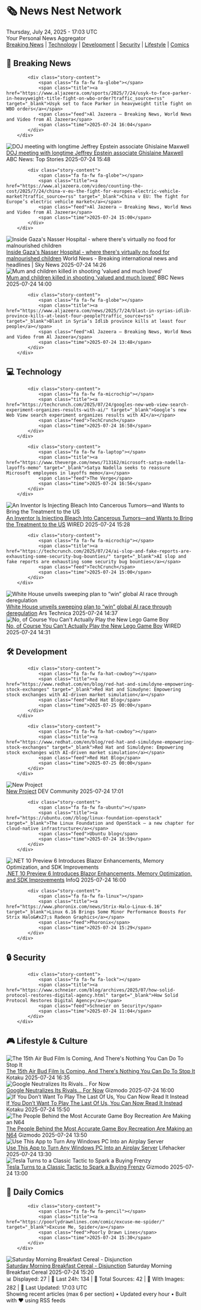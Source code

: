 <!-- Processing 54 RSS feeds at 2025-07-24 17:03:29 UTC -->
<!-- Processing: XKCD -->
<!-- Processing: Saturday Morning Breakfast Cereal -->
<!-- Processing: Poorly Drawn Lines -->
<!-- Processing: Garfield -->
<!-- Processing: Dilbert -->
<!-- Processing: Questionable Content -->
<!-- Processing: Girl Genius -->
<!-- Processing: Dinosaur Comics -->
<!-- Processing: CNN Top Stories -->
<!-- Processing: CNN Breaking News -->
<!-- Processing: BBC World News -->
<!-- Processing: BBC Breaking News -->
<!-- Processing: Al Jazeera Breaking News -->
<!-- Processing: NPR News -->
<!-- Processing: CBC News -->
<!-- Error processing https://rss.cbc.ca/lineup/topstories.xml: The read operation timed out -->
<!-- Processing: Sky News World -->
<!-- Processing: TechCrunch -->
<!-- Processing: The Verge -->
<!-- Processing: O'Reilly Radar -->
<!-- Processing: Lobsters Python -->
<!-- Processing: Dev.to -->
<!-- Processing: StackOverflow Blog -->
<!-- Processing: Phoronix Linux News -->
<!-- Processing: Linux.com -->
<!-- Processing: Ubuntu Blog -->
<!-- Processing: GitLab Blog -->
<!-- Processing: InfoQ -->
<!-- Processing: Martin Fowler -->
<!-- Processing: Kotaku -->
<!-- Processing: Schneier on Security -->
<!-- Generated 10 new posts out of 30 feeds processed -->
<div class="newspaper-header">
    <h1 class="newspaper-title">🗞️ News Nest Network</h1>
    <div class="newspaper-date">Thursday, July 24, 2025 - 17:03 UTC</div>
    <div class="newspaper-subtitle">Your Personal News Aggregator</div>
</div>

<div class="newspaper-nav">
    <a href="#breaking">Breaking News</a> |
    <a href="#tech">Technology</a> |
    <a href="#dev">Development</a> |
    <a href="#security">Security</a> |
    <a href="#lifestyle">Lifestyle</a> |
    <a href="#webcomics">Comics</a>
</div>

<div class="news-section breaking-news" id="breaking">
<h2 class="section-header">🚨 Breaking News</h2>
<div class="stories-container">
<div class="story">
            
            <div class="story-content">
                <span class="fa fa-fw fa-globe"></span>
                <span class="title"><a href="https://www.aljazeera.com/sports/2025/7/24/usyk-to-face-parker-in-heavyweight-title-fight-on-wbo-order?traffic_source=rss" target="_blank">Usyk set to face Parker in heavyweight title fight on WBO orders</a></span>
                <span class="feed">Al Jazeera – Breaking News, World News and Video from Al Jazeera</span>
                <span class="time">2025-07-24 16:04</span>
            </div>
        </div>
<div class="story">
            <img src="https://s.abcnews.com/images/US/todd-blanche-4-abc-gmh-250724_1753364825281_hpMain_4x3t_384.jpg" alt="DOJ meeting with longtime Jeffrey Epstein associate Ghislaine Maxwell" class="story-image" loading="lazy" onerror="this.style.display='none'">
            <div class="story-content">
                <span class="fa fa-fw fa-tv"></span>
                <span class="title"><a href="https://abcnews.go.com/Politics/doj-meeting-ghislaine-maxwell-set-thursday-sources/story?id=124021785" target="_blank">DOJ meeting with longtime Jeffrey Epstein associate Ghislaine Maxwell</a></span>
                <span class="feed">ABC News: Top Stories</span>
                <span class="time">2025-07-24 15:48</span>
            </div>
        </div>
<div class="story">
            
            <div class="story-content">
                <span class="fa fa-fw fa-globe"></span>
                <span class="title"><a href="https://www.aljazeera.com/video/counting-the-cost/2025/7/24/china-v-eu-the-fight-for-europes-electric-vehicle-market?traffic_source=rss" target="_blank">China v EU: The fight for Europe’s electric vehicle market</a></span>
                <span class="feed">Al Jazeera – Breaking News, World News and Video from Al Jazeera</span>
                <span class="time">2025-07-24 15:00</span>
            </div>
        </div>
<div class="story">
            <img src="https://e3.365dm.com/25/07/1920x1080/skynews-gaza-malnutrition_6972712.jpg?20250724154605" alt="Inside Gaza&#x27;s Nasser Hospital - where there&#x27;s virtually no food for malnourished children" class="story-image" loading="lazy" onerror="this.style.display='none'">
            <div class="story-content">
                <span class="fa fa-fw fa-satellite"></span>
                <span class="title"><a href="https://news.sky.com/story/inside-gazas-nasser-hospital-8211-where-theres-virtually-no-food-for-malnourished-children-13401219" target="_blank">Inside Gaza&#x27;s Nasser Hospital - where there&#x27;s virtually no food for malnourished children</a></span>
                <span class="feed">World News - Breaking international news and headlines | Sky News</span>
                <span class="time">2025-07-24 14:26</span>
            </div>
        </div>
<div class="story">
            <img src="https://ichef.bbci.co.uk/ace/standard/240/cpsprodpb/aa3d/live/1dfd36e0-687d-11f0-8f9f-1d38db11c370.png" alt="Mum and children killed in shooting &#x27;valued and much loved&#x27;" class="story-image" loading="lazy" onerror="this.style.display='none'">
            <div class="story-content">
                <span class="fa fa-fw fa-flag"></span>
                <span class="title"><a href="https://www.bbc.com/news/articles/c9vrw3xd77jo" target="_blank">Mum and children killed in shooting &#x27;valued and much loved&#x27;</a></span>
                <span class="feed">BBC News</span>
                <span class="time">2025-07-24 14:00</span>
            </div>
        </div>
<div class="story">
            
            <div class="story-content">
                <span class="fa fa-fw fa-globe"></span>
                <span class="title"><a href="https://www.aljazeera.com/news/2025/7/24/blast-in-syrias-idlib-province-kills-at-least-four-people?traffic_source=rss" target="_blank">Blast in Syria’s Idlib province kills at least four people</a></span>
                <span class="feed">Al Jazeera – Breaking News, World News and Video from Al Jazeera</span>
                <span class="time">2025-07-24 13:48</span>
            </div>
        </div>
</div>
</div>
<div class="news-section tech-news" id="tech">
<h2 class="section-header">💻 Technology</h2>
<div class="stories-container">
<div class="story">
            
            <div class="story-content">
                <span class="fa fa-fw fa-microchip"></span>
                <span class="title"><a href="https://techcrunch.com/2025/07/24/googles-new-web-view-search-experiment-organizes-results-with-ai/" target="_blank">Google’s new Web View search experiment organizes results with AI</a></span>
                <span class="feed">TechCrunch</span>
                <span class="time">2025-07-24 16:58</span>
            </div>
        </div>
<div class="story">
            
            <div class="story-content">
                <span class="fa fa-fw fa-laptop"></span>
                <span class="title"><a href="https://www.theverge.com/news/713162/microsoft-satya-nadella-layoffs-memo" target="_blank">Satya Nadella seeks to reassure Microsoft employees in layoffs memo</a></span>
                <span class="feed">The Verge</span>
                <span class="time">2025-07-24 16:56</span>
            </div>
        </div>
<div class="story">
            <img src="https://media.wired.com/photos/686c75f63b38d50fc333d36a/master/pass/pol_bleach_getty.jpg" alt="An Inventor Is Injecting Bleach Into Cancerous Tumors—and Wants to Bring the Treatment to the US" class="story-image" loading="lazy" onerror="this.style.display='none'">
            <div class="story-content">
                <span class="fa fa-fw fa-bolt"></span>
                <span class="title"><a href="https://www.wired.com/story/dangerous-bleach-injecting-cancer-treatment/" target="_blank">An Inventor Is Injecting Bleach Into Cancerous Tumors—and Wants to Bring the Treatment to the US</a></span>
                <span class="feed">WIRED</span>
                <span class="time">2025-07-24 15:28</span>
            </div>
        </div>
<div class="story">
            
            <div class="story-content">
                <span class="fa fa-fw fa-microchip"></span>
                <span class="title"><a href="https://techcrunch.com/2025/07/24/ai-slop-and-fake-reports-are-exhausting-some-security-bug-bounties/" target="_blank">AI slop and fake reports are exhausting some security bug bounties</a></span>
                <span class="feed">TechCrunch</span>
                <span class="time">2025-07-24 15:00</span>
            </div>
        </div>
<div class="story">
            <img src="https://cdn.arstechnica.net/wp-content/uploads/2021/03/GettyImages-1281976224-500x500.jpg" alt="White House unveils sweeping plan to “win” global AI race through deregulation" class="story-image" loading="lazy" onerror="this.style.display='none'">
            <div class="story-content">
                <span class="fa fa-fw fa-cog"></span>
                <span class="title"><a href="https://arstechnica.com/ai/2025/07/white-house-unveils-sweeping-plan-to-win-global-ai-race-through-deregulation/" target="_blank">White House unveils sweeping plan to “win” global AI race through deregulation</a></span>
                <span class="feed">Ars Technica</span>
                <span class="time">2025-07-24 14:37</span>
            </div>
        </div>
<div class="story">
            <img src="https://media.wired.com/photos/68822db547e702a519d69caf/master/pass/072425_Lego-Game-Boy-1.jpg" alt="No, of Course You Can&#x27;t Actually Play the New Lego Game Boy" class="story-image" loading="lazy" onerror="this.style.display='none'">
            <div class="story-content">
                <span class="fa fa-fw fa-bolt"></span>
                <span class="title"><a href="https://www.wired.com/story/no-of-course-you-cant-actually-play-the-new-lego-game-boy/" target="_blank">No, of Course You Can&#x27;t Actually Play the New Lego Game Boy</a></span>
                <span class="feed">WIRED</span>
                <span class="time">2025-07-24 14:31</span>
            </div>
        </div>
</div>
</div>
<div class="news-section dev-news" id="dev">
<h2 class="section-header">🛠️ Development</h2>
<div class="stories-container">
<div class="story">
            
            <div class="story-content">
                <span class="fa fa-fw fa-hat-cowboy"></span>
                <span class="title"><a href="https://www.redhat.com/en/blog/red-hat-and-simuldyne-empowering-stock-exchanges" target="_blank">Red Hat and Simudyne: Empowering stock exchanges with AI-driven market simulation</a></span>
                <span class="feed">Red Hat Blog</span>
                <span class="time">2025-07-25 00:00</span>
            </div>
        </div>
<div class="story">
            
            <div class="story-content">
                <span class="fa fa-fw fa-hat-cowboy"></span>
                <span class="title"><a href="https://www.redhat.com/en/blog/red-hat-and-simuldyne-empowering-stock-exchanges" target="_blank">Red Hat and Simuldyne: Empowering stock exchanges with AI-driven market simulation</a></span>
                <span class="feed">Red Hat Blog</span>
                <span class="time">2025-07-25 00:00</span>
            </div>
        </div>
<div class="story">
            <img src="https://media2.dev.to/dynamic/image/width=800%2Cheight=%2Cfit=scale-down%2Cgravity=auto%2Cformat=auto/https%3A%2F%2Fdev-to-uploads.s3.amazonaws.com%2Fuploads%2Fuser%2Fprofile_image%2F3196799%2Fd708787d-ccb2-4a56-a1da-f86fd8c86618.png" alt="New Project" class="story-image" loading="lazy" onerror="this.style.display='none'">
            <div class="story-content">
                <span class="fa fa-fw fa-code"></span>
                <span class="title"><a href="https://dev.to/harith_y_a97ea256afe8255f/new-project-564e" target="_blank">New Project</a></span>
                <span class="feed">DEV Community</span>
                <span class="time">2025-07-24 17:01</span>
            </div>
        </div>
<div class="story">
            
            <div class="story-content">
                <span class="fa fa-fw fa-ubuntu"></span>
                <span class="title"><a href="https://ubuntu.com//blog/linux-foundation-openstack" target="_blank">The Linux Foundation and OpenStack – a new chapter for cloud-native infrastructure</a></span>
                <span class="feed">Ubuntu blog</span>
                <span class="time">2025-07-24 16:59</span>
            </div>
        </div>
<div class="story">
            <img src="https://res.infoq.com/news/2025/07/dotnet-10-preview-6/en/headerimage/twitter_card+%2854%29-1753180105767.jpg" alt=".NET 10 Preview 6 Introduces Blazor Enhancements, Memory Optimization, and SDK Improvements" class="story-image" loading="lazy" onerror="this.style.display='none'">
            <div class="story-content">
                <span class="fa fa-fw fa-info-circle"></span>
                <span class="title"><a href="https://www.infoq.com/news/2025/07/dotnet-10-preview-6/?utm_campaign=infoq_content&utm_source=infoq&utm_medium=feed&utm_term=global" target="_blank">.NET 10 Preview 6 Introduces Blazor Enhancements, Memory Optimization, and SDK Improvements</a></span>
                <span class="feed">InfoQ</span>
                <span class="time">2025-07-24 16:00</span>
            </div>
        </div>
<div class="story">
            
            <div class="story-content">
                <span class="fa fa-fw fa-linux"></span>
                <span class="title"><a href="https://www.phoronix.com/news/Strix-Halo-Linux-6.16" target="_blank">Linux 6.16 Brings Some Minor Performance Boosts For Strix Halo&#x27;s Radeon Graphics</a></span>
                <span class="feed">Phoronix</span>
                <span class="time">2025-07-24 15:29</span>
            </div>
        </div>
</div>
</div>
<div class="news-section security-news" id="security">
<h2 class="section-header">🔒 Security</h2>
<div class="stories-container">
<div class="story">
            
            <div class="story-content">
                <span class="fa fa-fw fa-lock"></span>
                <span class="title"><a href="https://www.schneier.com/blog/archives/2025/07/how-solid-protocol-restores-digital-agency.html" target="_blank">How Solid Protocol Restores Digital Agency</a></span>
                <span class="feed">Schneier on Security</span>
                <span class="time">2025-07-24 11:04</span>
            </div>
        </div>
</div>
</div>
<div class="news-section lifestyle-news" id="lifestyle">
<h2 class="section-header">🎮 Lifestyle & Culture</h2>
<div class="stories-container">
<div class="story">
            <img src="https://i.kinja-img.com/image/upload/c_fit,q_80,w_636/768cc576b56f25bdbab81e62278c00e3.jpg" alt="The 15th Air Bud Film Is Coming, And There&#x27;s Nothing You Can Do To Stop It" class="story-image" loading="lazy" onerror="this.style.display='none'">
            <div class="story-content">
                <span class="fa fa-fw fa-gamepad"></span>
                <span class="title"><a href="https://kotaku.com/air-bud-returns-air-bud-15-new-film-2026-poster-teaser-1851786906" target="_blank">The 15th Air Bud Film Is Coming, And There&#x27;s Nothing You Can Do To Stop It</a></span>
                <span class="feed">Kotaku</span>
                <span class="time">2025-07-24 16:35</span>
            </div>
        </div>
<div class="story">
            <img src="https://gizmodo.com/app/uploads/2024/11/google-chrome-antitrust.jpg" alt="Google Neutralizes Its Rivals… For Now" class="story-image" loading="lazy" onerror="this.style.display='none'">
            <div class="story-content">
                <span class="fa fa-fw fa-computer"></span>
                <span class="title"><a href="https://gizmodo.com/google-neutralizes-its-rivals-for-now-2000633642" target="_blank">Google Neutralizes Its Rivals… For Now</a></span>
                <span class="feed">Gizmodo</span>
                <span class="time">2025-07-24 16:00</span>
            </div>
        </div>
<div class="story">
            <img src="https://i.kinja-img.com/image/upload/c_fit,q_80,w_636/2e9ac1934eac2a50bb756f74a2a3e022.jpg" alt="If You Don’t Want To Play The Last Of Us, You Can Now Read It Instead" class="story-image" loading="lazy" onerror="this.style.display='none'">
            <div class="story-content">
                <span class="fa fa-fw fa-gamepad"></span>
                <span class="title"><a href="https://kotaku.com/last-of-us-script-hardcover-book-pre-order-part-2-1851786896" target="_blank">If You Don’t Want To Play The Last Of Us, You Can Now Read It Instead</a></span>
                <span class="feed">Kotaku</span>
                <span class="time">2025-07-24 15:50</span>
            </div>
        </div>
<div class="story">
            <img src="https://gizmodo.com/app/uploads/2025/07/M64.png" alt="The People Behind the Most Accurate Game Boy Recreation Are Making an N64" class="story-image" loading="lazy" onerror="this.style.display='none'">
            <div class="story-content">
                <span class="fa fa-fw fa-computer"></span>
                <span class="title"><a href="https://gizmodo.com/the-people-behind-the-most-accurate-game-boy-recreation-are-making-an-n64-2000633714" target="_blank">The People Behind the Most Accurate Game Boy Recreation Are Making an N64</a></span>
                <span class="feed">Gizmodo</span>
                <span class="time">2025-07-24 13:50</span>
            </div>
        </div>
<div class="story">
            <img src="https://lifehacker.com/imagery/articles/01K0WT3953MYJKRT4Y473MB12T/hero-image.png" alt="Use This App to Turn Any Windows PC Into an Airplay Server" class="story-image" loading="lazy" onerror="this.style.display='none'">
            <div class="story-content">
                <span class="fa fa-fw fa-life-ring"></span>
                <span class="title"><a href="https://lifehacker.com/tech/turn-windows-pc-into-airplay-server?utm_medium=RSS" target="_blank">Use This App to Turn Any Windows PC Into an Airplay Server</a></span>
                <span class="feed">Lifehacker</span>
                <span class="time">2025-07-24 13:30</span>
            </div>
        </div>
<div class="story">
            <img src="https://gizmodo.com/app/uploads/2023/05/e4c1545064b9ed90267332f76a3ad32f.jpg" alt="Tesla Turns to a Classic Tactic to Spark a Buying Frenzy" class="story-image" loading="lazy" onerror="this.style.display='none'">
            <div class="story-content">
                <span class="fa fa-fw fa-computer"></span>
                <span class="title"><a href="https://gizmodo.com/tesla-turns-to-a-classic-tactic-to-spark-a-buying-frenzy-2000633617" target="_blank">Tesla Turns to a Classic Tactic to Spark a Buying Frenzy</a></span>
                <span class="feed">Gizmodo</span>
                <span class="time">2025-07-24 13:00</span>
            </div>
        </div>
</div>
</div>
<div class="news-section webcomics-section" id="webcomics">
<h2 class="section-header">🎨 Daily Comics</h2>
<div class="stories-container">
<div class="story">
            
            <div class="story-content">
                <span class="fa fa-fw fa-pencil"></span>
                <span class="title"><a href="https://poorlydrawnlines.com/comic/excuse-me-spider/" target="_blank">Excuse Me, Spider</a></span>
                <span class="feed">Poorly Drawn Lines</span>
                <span class="time">2025-07-24 15:30</span>
            </div>
        </div>
<div class="story">
            <img src="https://www.smbc-comics.com/comics/1753229445-20250725.png" alt="Saturday Morning Breakfast Cereal - Disjunction" class="story-image" loading="lazy" onerror="this.style.display='none'">
            <div class="story-content">
                <span class="fa fa-fw fa-smile"></span>
                <span class="title"><a href="https://www.smbc-comics.com/comic/disjunction" target="_blank">Saturday Morning Breakfast Cereal - Disjunction</a></span>
                <span class="feed">Saturday Morning Breakfast Cereal</span>
                <span class="time">2025-07-24 15:20</span>
            </div>
        </div>
</div>
</div>

<div class="newspaper-footer">
    <div class="stats">
        📊 Displayed: 27 | 📅 Last 24h: 134 | 📡 Total Sources: 42 | 📸 With Images: 282 |
        🔄 Last Updated: 17:03 UTC
    </div>
    <div class="footer-note">
        Showing recent articles (max 6 per section) • Updated every hour • Built with ❤️ using RSS feeds
    </div>
</div>
